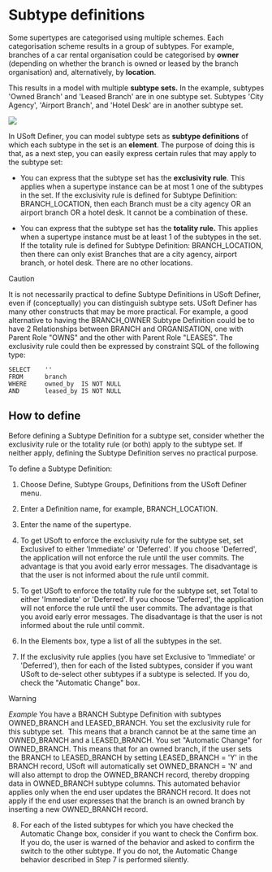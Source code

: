 # Subtype definitions

Some supertypes are categorised using multiple schemes. Each categorisation scheme results in a group of subtypes. For example, branches of a car rental organisation could be categorised by **owner** (depending on whether the branch is owned or leased by the branch organisation) and, alternatively, by **location**.

This results in a model with multiple **subtype sets.** In the example, subtypes 'Owned Branch' and 'Leased Branch' are in one subtype set. Subtypes 'City Agency', 'Airport Branch', and 'Hotel Desk' are in another subtype set.

![](/api/Modeller%20and%20Rules%20Engine/Supertypes%20and%20subtypes/assets/1844ce21-e203-4468-bd8b-2e1d32eca475.png)

In USoft Definer, you can model subtype sets as **subtype definitions** of which each subtype in the set is an **element**. The purpose of doing this is that, as a next step, you can easily express certain rules that may apply to the subtype set:

- You can express that the subtype set has the **exclusivity rule**. This applies when a supertype instance can be at most 1 one of the subtypes in the set. If the exclusivity rule is defined for Subtype Definition: BRANCH_LOCATION, then each Branch must be a city agency OR an airport branch OR a hotel desk. It cannot be a combination of these.

- You can express that the subtype set has the **totality rule.** This applies when a supertype instance must be at least 1 of the subtypes in the set. If the totality rule is defined for Subtype Definition: BRANCH_LOCATION, then there can only exist Branches that are a city agency, airport branch, or hotel desk. There are no other locations.

> [!CAUTION]
> It is not necessarily practical to define Subtype Definitions in USoft Definer, even if (conceptually) you can distinguish subtype sets. USoft Definer has many other constructs that may be more practical. For example, a good alternative to having the BRANCH_OWNER Subtype Definition could be to have 2 Relationships between BRANCH and ORGANISATION, one with Parent Role "OWNS" and the other with Parent Role "LEASES". The exclusivity rule could then be expressed by constraint SQL of the following type:

```
SELECT    ''
FROM      branch
WHERE     owned_by  IS NOT NULL
AND       leased_by IS NOT NULL
```

## How to define

Before defining a Subtype Definition for a subtype set, consider whether the exclusivity rule or the totality rule (or both) apply to the subtype set. If neither apply, defining the Subtype Definition serves no practical purpose.

To define a Subtype Definition:

1. Choose Define, Subtype Groups, Definitions from the USoft Definer menu.

2. Enter a Definition name, for example, BRANCH_LOCATION.

3. Enter the name of the supertype.

4. To get USoft to enforce the exclusivity rule for the subtype set, set Exclusivef to either 'Immediate' or 'Deferred'. If you choose 'Deferred', the application will not enforce the rule until the user commits. The advantage is that you avoid early error messages. The disadvantage is that the user is not informed about the rule until commit.

5. To get USoft to enforce the totality rule for the subtype set, set Total to either 'Immediate' or 'Deferred'. If you choose 'Deferred', the application will not enforce the rule until the user commits. The advantage is that you avoid early error messages. The disadvantage is that the user is not informed about the rule until commit.

6. In the Elements box, type a list of all the subtypes in the set.

7. If the exclusivity rule applies (you have set Exclusive to 'Immediate' or 'Deferred'), then for each of the listed subtypes, consider if you want USoft to de-select other subtypes if a subtype is selected. If you do, check the "Automatic Change" box.

> [!WARNING]
> *Example*
> You have a BRANCH Subtype Definition with subtypes OWNED_BRANCH and LEASED_BRANCH. You set the exclusivity rule for this subtype set.  This means that a branch cannot be at the same time an OWNED_BRANCH and a LEASED_BRANCH. You set "Automatic Change" for OWNED_BRANCH. This means that for an owned branch, if the user sets the BRANCH to LEASED_BRANCH by setting LEASED_BRANCH = 'Y' in the BRANCH record, USoft will automatically set OWNED_BRANCH = 'N' and will also attempt to drop the OWNED_BRANCH record, thereby dropping data in OWNED_BRANCH subtype columns. This automated behavior applies only when the end user updates the BRANCH record. It does not apply if the end user expresses that the branch is an owned branch by inserting a new OWNED_BRANCH record.

8. For each of the listed subtypes for which you have checked the Automatic Change box, consider if you want to check the Confirm box. If you do, the user is warned of the behavior and asked to confirm the switch to the other subtype. If you do not, the Automatic Change behavior described in Step 7 is performed silently.